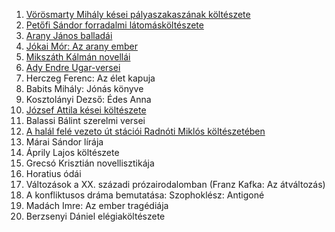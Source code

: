 1. [Vörösmarty Mihály kései pályaszakaszának költészete](obsidian://open?vault=erettsegi&file=irodalom%2F1.%20V%C3%B6r%C3%B6smarty%20Mih%C3%A1ly%20k%C3%A9sei%20k%C3%B6lt%C3%A9szete)
2. [Petőfi Sándor forradalmi látomásköltészete](obsidian://open?vault=erettsegi&file=irodalom%2F2.%20Pet%C5%91fi%20S%C3%A1ndor%20forradalmi%20k%C3%B6lt%C3%A9szete)
3. [Arany János balladái](obsidian://open?vault=erettsegi&file=irodalom%2F3.%20Arany%20J%C3%A1nos%20ballad%C3%A1i)
4. [Jókai Mór: Az arany ember](obsidian://open?vault=erettsegi&file=irodalom%2F4.%20J%C3%B3kai%20M%C3%B3r%20-%20Az%20arany%20ember)
5. [Mikszáth Kálmán novellái](obsidian://open?vault=erettsegi&file=irodalom%2F5.%20Miksz%C3%A1th%20K%C3%A1lm%C3%A1n%20novell%C3%A1i)
6. ﻿﻿﻿[Ady Endre Ugar-versei](obsidian://open?vault=erettsegi&file=irodalom%2F6.%20Ady%20Endre%20Ugar-versei)
7. ﻿﻿﻿Herczeg Ferenc: Az élet kapuja
8. ﻿﻿﻿Babits Mihály: Jónás könyve
9. ﻿﻿﻿Kosztolányi Dezső: Édes Anna
10. ﻿﻿﻿﻿[József Attila kései költészete](obsidian://open?vault=erettsegi&file=irodalom%2F10.%20J%C3%B3zsef%20Attila%20k%C3%A9sei%20k%C3%B6lt%C3%A9szete)
11. Balassi Bálint szerelmi versei
12. [A halál felé vezeto út stációi Radnóti Miklós költészetében](obsidian://open?vault=erettsegi&file=irodalom%2F12.%20Radn%C3%B3ti%20Mikl%C3%B3s%20-%20hal%C3%A1lba%20vezet%C5%91%20%C3%BAt)
13. ﻿﻿﻿﻿Márai Sándor lírája
14. Áprily Lajos költészete
15. Grecsó Krisztián novellisztikája
16. Horatius ódái
17. ﻿﻿﻿﻿Változások a XX. századi prózairodalomban (Franz Kafka: Az átváltozás)
18. A konfliktusos dráma bemutatása: Szophoklész: Antigoné
19. ﻿﻿﻿﻿Madách Imre: Az ember tragédiája
20. Berzsenyi Dániel elégiaköltészete